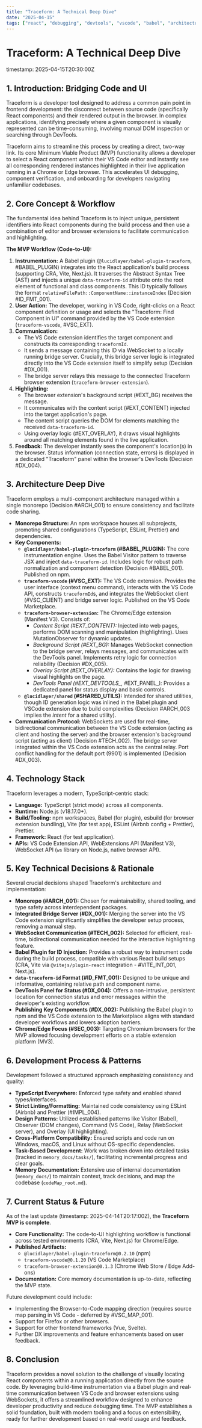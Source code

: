 ```yaml
---
title: "Traceform: A Technical Deep Dive"
date: "2025-04-15"
tags: ["react", "debugging", "devtools", "vscode", "babel", "architecture"]
---
```


# Traceform: A Technical Deep Dive
timestamp: 2025-04-15T20:30:00Z

## 1. Introduction: Bridging Code and UI

Traceform is a developer tool designed to address a common pain point in frontend development: the disconnect between source code (specifically React components) and their rendered output in the browser. In complex applications, identifying precisely where a given component is visually represented can be time-consuming, involving manual DOM inspection or searching through DevTools.

Traceform aims to streamline this process by creating a direct, two-way link. Its core Minimum Viable Product (MVP) functionality allows a developer to select a React component within their VS Code editor and instantly see all corresponding rendered instances highlighted in their live application running in a Chrome or Edge browser. This accelerates UI debugging, component verification, and onboarding for developers navigating unfamiliar codebases.

## 2. Core Concept & Workflow

The fundamental idea behind Traceform is to inject unique, persistent identifiers into React components during the build process and then use a combination of editor and browser extensions to facilitate communication and highlighting.

**The MVP Workflow (Code-to-UI):**

1.  **Instrumentation:** A Babel plugin (`@lucidlayer/babel-plugin-traceform`, #BABEL_PLUGIN) integrates into the React application's build process (supporting CRA, Vite, Next.js). It traverses the Abstract Syntax Tree (AST) and injects a unique `data-traceform-id` attribute onto the root element of functional and class components. This ID typically follows the format `relativeFilePath::ComponentName::instanceIndex` (Decision #ID_FMT_001).
2.  **User Action:** The developer, working in VS Code, right-clicks on a React component definition or usage and selects the "Traceform: Find Component in UI" command provided by the VS Code extension (`traceform-vscode`, #VSC_EXT).
3.  **Communication:**
    *   The VS Code extension identifies the target component and constructs its corresponding `traceformId`.
    *   It sends a message containing this ID via WebSocket to a locally running bridge server. Crucially, this bridge server logic is integrated directly into the VS Code extension itself to simplify setup (Decision #DX_001).
    *   The bridge server relays this message to the connected Traceform browser extension (`traceform-browser-extension`).
4.  **Highlighting:**
    *   The browser extension's background script (#EXT_BG) receives the message.
    *   It communicates with the content script (#EXT_CONTENT) injected into the target application's page.
    *   The content script queries the DOM for elements matching the received `data-traceform-id`.
    *   Using overlay logic (#EXT_OVERLAY), it draws visual highlights around all matching elements found in the live application.
5.  **Feedback:** The developer instantly sees the component's location(s) in the browser. Status information (connection state, errors) is displayed in a dedicated "Traceform" panel within the browser's DevTools (Decision #DX_004).

## 3. Architecture Deep Dive

Traceform employs a multi-component architecture managed within a single monorepo (Decision #ARCH_001) to ensure consistency and facilitate code sharing.

*   **Monorepo Structure:** An npm workspace houses all subprojects, promoting shared configurations (TypeScript, ESLint, Prettier) and dependencies.
*   **Key Components:**
    *   **`@lucidlayer/babel-plugin-traceform` (#BABEL_PLUGIN):** The core instrumentation engine. Uses the Babel Visitor pattern to traverse JSX and inject `data-traceform-id`. Includes logic for robust path normalization and component detection (Decision #BABEL_001). Published on npm.
    *   **`traceform-vscode` (#VSC_EXT):** The VS Code extension. Provides the user interface (context menu command), interacts with the VS Code API, constructs `traceformId`s, and integrates the WebSocket client (#VSC_CLIENT) and bridge server logic. Published on the VS Code Marketplace.
    *   **`traceform-browser-extension`:** The Chrome/Edge extension (Manifest V3). Consists of:
        *   *Content Script (#EXT_CONTENT):* Injected into web pages, performs DOM scanning and manipulation (highlighting). Uses MutationObserver for dynamic updates.
        *   *Background Script (#EXT_BG):* Manages WebSocket connection to the bridge server, relays messages, and communicates with the DevTools panel. Implements retry logic for connection reliability (Decision #DX_005).
        *   *Overlay Script (#EXT_OVERLAY):* Contains the logic for drawing visual highlights on the page.
        *   *DevTools Panel (#EXT_DEVTOOLS_*, #EXT_PANEL_*):* Provides a dedicated panel for status display and basic controls.
    *   **`@lucidlayer/shared` (#SHARED_UTILS):** Intended for shared utilities, though ID generation logic was inlined in the Babel plugin and VSCode extension due to build complexities (Decision #ARCH_003 implies the *intent* for a shared utility).
*   **Communication Protocol:** WebSockets are used for real-time, bidirectional communication between the VS Code extension (acting as client and hosting the server) and the browser extension's background script (acting as client) (Decision #TECH_002). The bridge server integrated within the VS Code extension acts as the central relay. Port conflict handling for the default port (9901) is implemented (Decision #DX_003).

## 4. Technology Stack

Traceform leverages a modern, TypeScript-centric stack:

*   **Language:** TypeScript (strict mode) across all components.
*   **Runtime:** Node.js (v18.17.0+).
*   **Build/Tooling:** npm workspaces, Babel (for plugin), esbuild (for browser extension bundling), Vite (for test app), ESLint (Airbnb config + Prettier), Prettier.
*   **Framework:** React (for test application).
*   **APIs:** VS Code Extension API, WebExtensions API (Manifest V3), WebSocket API (`ws` library on Node.js, native browser API).

## 5. Key Technical Decisions & Rationale

Several crucial decisions shaped Traceform's architecture and implementation:

*   **Monorepo (#ARCH_001):** Chosen for maintainability, shared tooling, and type safety across interdependent packages.
*   **Integrated Bridge Server (#DX_001):** Merging the server into the VS Code extension significantly simplifies the developer setup process, removing a manual step.
*   **WebSocket Communication (#TECH_002):** Selected for efficient, real-time, bidirectional communication needed for the interactive highlighting feature.
*   **Babel Plugin for ID Injection:** Provides a robust way to instrument code during the build process, compatible with various React build setups (CRA, Vite via `@vitejs/plugin-react` integration - #VITE_INT_001, Next.js).
*   **`data-traceform-id` Format (#ID_FMT_001):** Designed to be unique and informative, containing relative path and component name.
*   **DevTools Panel for Status (#DX_004):** Offers a non-intrusive, persistent location for connection status and error messages within the developer's existing workflow.
*   **Publishing Key Components (#DX_002):** Publishing the Babel plugin to npm and the VS Code extension to the Marketplace aligns with standard developer workflows and lowers adoption barriers.
*   **Chrome/Edge Focus (#SEC_003):** Targeting Chromium browsers for the MVP allowed focusing development efforts on a stable extension platform (MV3).

## 6. Development Process & Patterns

Development followed a structured approach emphasizing consistency and quality:

*   **TypeScript Everywhere:** Enforced type safety and enabled shared types/interfaces.
*   **Strict Linting/Formatting:** Maintained code consistency using ESLint (Airbnb) and Prettier (#IMPL_004).
*   **Design Patterns:** Utilized established patterns like Visitor (Babel), Observer (DOM changes), Command (VS Code), Relay (WebSocket server), and Overlay (UI highlighting).
*   **Cross-Platform Compatibility:** Ensured scripts and code run on Windows, macOS, and Linux without OS-specific dependencies.
*   **Task-Based Development:** Work was broken down into detailed tasks (tracked in `memory_docs/tasks/`), facilitating incremental progress and clear goals.
*   **Memory Documentation:** Extensive use of internal documentation (`memory_docs/`) to maintain context, track decisions, and map the codebase (`codeMap_root.md`).

## 7. Current Status & Future

As of the last update (timestamp: 2025-04-14T20:17:00Z), the **Traceform MVP is complete**.

*   **Core Functionality:** The code-to-UI highlighting workflow is functional across tested environments (CRA, Vite, Next.js) for Chrome/Edge.
*   **Published Artifacts:**
    *   `@lucidlayer/babel-plugin-traceform@0.2.10` (npm)
    *   `traceform-vscode@0.1.20` (VS Code Marketplace)
    *   `traceform-browser-extension@0.1.3` (Chrome Web Store / Edge Add-ons)
*   **Documentation:** Core memory documentation is up-to-date, reflecting the MVP state.

Future development could include:
*   Implementing the Browser-to-Code mapping direction (requires source map parsing in VS Code - deferred by #VSC_MAP_001).
*   Support for Firefox or other browsers.
*   Support for other frontend frameworks (Vue, Svelte).
*   Further DX improvements and feature enhancements based on user feedback.

## 8. Conclusion

Traceform provides a novel solution to the challenge of visually locating React components within a running application directly from the source code. By leveraging build-time instrumentation via a Babel plugin and real-time communication between VS Code and browser extensions using WebSockets, it offers a streamlined workflow designed to enhance developer productivity and reduce debugging time. The MVP establishes a solid foundation, built with modern tooling and a focus on extensibility, ready for further development based on real-world usage and feedback.
